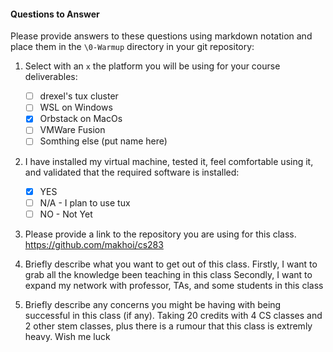 #### Questions to Answer
Please provide answers to these questions using markdown notation and place them in the `\0-Warmup` directory in your git repository:

1. Select with an `x` the platform you will be using for your course deliverables:

    - [ ] drexel's tux cluster
    - [ ] WSL on Windows
    - [x] Orbstack on MacOs
    - [ ] VMWare Fusion
    - [ ] Somthing else (put name here)

2. I have installed my virtual machine, tested it, feel comfortable using it, and validated that the required software is installed:

    - [x] YES
    - [ ] N/A - I plan to use tux
    - [ ] NO - Not Yet

3. Please provide a link to the repository you are using for this class.
    https://github.com/makhoi/cs283

4. Briefly describe what you want to get out of this class.
   Firstly, I want to grab all the knowledge been teaching in this class
   Secondly, I want to expand my network with professor, TAs, and some students in this class

5. Briefly describe any concerns you might be having with being successful in this class (if any).
    Taking 20 credits with 4 CS classes and 2 other stem classes, plus there is a rumour that this class is extremly heavy. 
    Wish me luck